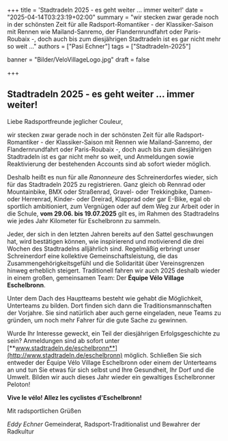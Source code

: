 +++
title = 'Stadtradeln 2025 - es geht weiter ... immer weiter!'
date = "2025-04-14T03:23:19+02:00"
summary = "wir stecken zwar gerade noch in der schönsten Zeit für alle Radsport-Romantiker - der Klassiker-Saison mit Rennen wie Mailand-Sanremo, der Flandernrundfahrt oder Paris-Roubaix -, doch auch bis zum diesjährigen Stadtradeln ist es gar nicht mehr so weit ..."
authors = ["Pasi Echner"]
tags = ["Stadtradeln-2025"]

banner = "Bilder/VeloVillageLogo.jpg"
draft = false

+++
## Stadtradeln 2025 - es geht weiter ... immer weiter!

Liebe Radsportfreunde jeglicher Couleur,

wir stecken zwar gerade noch in der schönsten Zeit für alle Radsport-Romantiker - der Klassiker-Saison mit Rennen wie Mailand-Sanremo, der Flandernrundfahrt oder Paris-Roubaix -, doch auch bis zum diesjährigen Stadtradeln ist es gar nicht mehr so weit, und Anmeldungen sowie Reaktivierung der bestehenden Accounts sind ab sofort wieder möglich.

Deshalb heißt es nun für alle *Ranonneure* des Schreinerdorfes wieder, sich für das Stadtradeln 2025 zu registrieren. Ganz gleich ob Rennrad oder Mountainbike, BMX oder Straßenrad, Gravel- oder Trekkingbike, Damen- oder Herrenrad, Kinder- oder Dreirad, Klapprad oder gar E-Bike, egal ob sportlich ambitioniert, zum Vergnügen oder auf dem Weg zur Arbeit oder in die Schule, **vom 29.06. bis 19.07.2025** gilt es, im Rahmen des Stadtradelns wie jedes Jahr Kilometer für Eschelbronn zu sammeln.

Jeder, der sich in den letzten Jahren bereits auf den Sattel geschwungen hat, wird bestätigen können, wie inspirierend und motivierend die drei Wochen des Stadtradelns alljährlich sind. Regelmäßig erbringt unser Schreinerdorf eine kollektive Gemeinschaftsleistung, die das Zusammengehörigkeitsgefühl und die Solidarität über Vereinsgrenzen hinweg erheblich steigert. Traditionell fahren wir auch 2025 deshalb wieder in einem großen, gemeinsamen Team: Der **Équipe Vélo Village Eschelbronn**.

Unter dem Dach des Hauptteams besteht wie gehabt die Möglichkeit, Unterteams zu bilden. Dort finden sich dann die Traditionsmannschaften der Vorjahre. Sie sind natürlich aber auch gerne eingeladen, neue Teams zu gründen, um noch mehr Fahrer für die gute Sache zu gewinnen.

Wurde Ihr Interesse geweckt, ein Teil der diesjährigen Erfolgsgeschichte zu sein? Anmeldungen sind ab sofort unter [**www.stadtradeln.de/eschelbronn**](http://www.stadtradeln.de/eschelbronn) möglich. Schließen Sie sich entweder der Équipe Vélo Village Eschelbronn oder einem der Unterteams an und tun Sie etwas für sich selbst und Ihre Gesundheit, Ihr Dorf und die Umwelt. Bilden wir auch dieses Jahr wieder ein gewaltiges Eschelbronner Peloton!

**Vive le vélo! Allez les cyclistes d'Eschelbronn!**

Mit radsportlichen Grüßen

*Eddy Echner* Gemeinderat, Radsport-Traditionalist und Bewahrer der Radkultur
